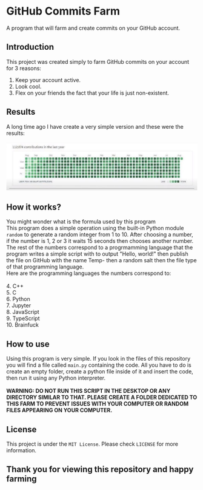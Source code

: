 # GitHub Commits Farm
A program that will farm and create commits on your GitHub account.

## Introduction
This project was created simply to farm GitHub commits on your account for 3 reasons:
<br>
1. Keep your account active.
2. Look cool.
3. Flex on your friends the fact that your life is just non-existent.

## Results
A long time ago I have create a very simple version and these were the results:
<br>
<br>
![112,000 commits on GitHub](src/results.jpg)

## How it works?
You might wonder what is the formula used by this program
<br>
This program does a simple operation using the built-in Python module `random` to generate a random integer from 1 to 10.
After choosing a number, if the number is 1, 2 or 3 it waits 15 seconds then chooses another number.
The rest of the numbers correspond to a progrmamming language that the program writes a simple script with to output "Hello, world!" then publish the file on GitHub with the name Temp- then a random salt then the file type of that programming language.
<br>
Here are the programming languages the numbers correspond to:
<br>
<br>
4. C++
<br>
5. C
<br>
6. Python
<br>
7. Jupyter
<br>
8. JavaScript
<br>
9. TypeScript
<br>
10. Brainfuck
<br>

## How to use
Using this program is very simple.
If you look in the files of this repository you will find a file called `main.py` containing the code.
All you have to do is create an empty folder, create a python file inside of it and insert the code, then run it using any Python interpreter.
<br>
<br>
**WARNING: DO NOT RUN THIS SCRIPT IN THE DESKTOP OR ANY DIRECTORY SIMILAR TO THAT. PLEASE CREATE A FOLDER DEDICATED TO THIS FARM TO PREVENT ISSUES WITH YOUR COMPUTER OR RANDOM FILES APPEARING ON YOUR COMPUTER.**

## License
This project is under the `MIT License`. Please check `LICENSE` for more information.

## **Thank you for viewing this repository and happy farming**
